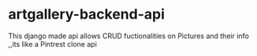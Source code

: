 # artgallery-backend-api
This django made  api allows CRUD fuctionalities on 
Pictures and their info ,,its like a Pintrest clone api

